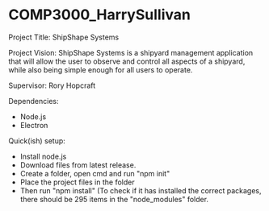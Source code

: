 # COMP3000_HarrySullivan

Project Title: ShipShape Systems

Project Vision: ShipShape Systems is a shipyard management application that will allow the user to observe and control all aspects of a shipyard, while also being simple enough for all users to operate.

Supervisor: Rory Hopcraft


Dependencies: 
- Node.js
- Electron

Quick(ish) setup:
- Install node.js
- Download files from latest release.
- Create a folder, open cmd and run "npm init"
- Place the project files in the folder
- Then run "npm install"
(To check if it has installed the correct packages, there should be 295 items in the "node_modules" folder.

